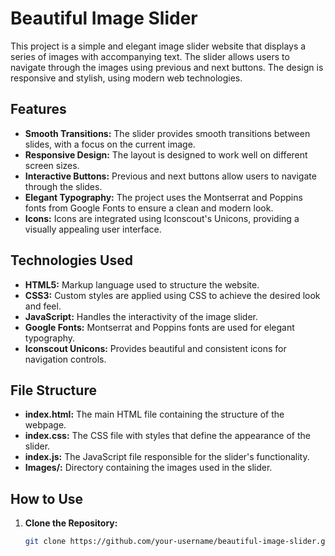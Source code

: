 # Beautiful Image Slider

This project is a simple and elegant image slider website that displays a series of images with accompanying text. The slider allows users to navigate through the images using previous and next buttons. The design is responsive and stylish, using modern web technologies.

## Features

- **Smooth Transitions:** The slider provides smooth transitions between slides, with a focus on the current image.
- **Responsive Design:** The layout is designed to work well on different screen sizes.
- **Interactive Buttons:** Previous and next buttons allow users to navigate through the slides.
- **Elegant Typography:** The project uses the Montserrat and Poppins fonts from Google Fonts to ensure a clean and modern look.
- **Icons:** Icons are integrated using Iconscout's Unicons, providing a visually appealing user interface.

## Technologies Used

- **HTML5:** Markup language used to structure the website.
- **CSS3:** Custom styles are applied using CSS to achieve the desired look and feel.
- **JavaScript:** Handles the interactivity of the image slider.
- **Google Fonts:** Montserrat and Poppins fonts are used for elegant typography.
- **Iconscout Unicons:** Provides beautiful and consistent icons for navigation controls.

## File Structure

- **index.html:** The main HTML file containing the structure of the webpage.
- **index.css:** The CSS file with styles that define the appearance of the slider.
- **index.js:** The JavaScript file responsible for the slider's functionality.
- **Images/:** Directory containing the images used in the slider.

## How to Use

1. **Clone the Repository:**
   ```bash
   git clone https://github.com/your-username/beautiful-image-slider.git
